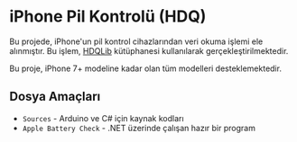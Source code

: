 # iPhone Pil Kontrolü (HDQ)

Bu projede, iPhone'un pil kontrol cihazlarından veri okuma işlemi ele alınmıştır. Bu işlem, [HDQLib](https://github.com/mozzwald/HDQLib) kütüphanesi kullanılarak gerçekleştirilmektedir.

Bu proje, iPhone 7+ modeline kadar olan tüm modelleri desteklemektedir.

## Dosya Amaçları
* `Sources` - Arduino ve C# için kaynak kodları
* `Apple Battery Check` - .NET üzerinde çalışan hazır bir program